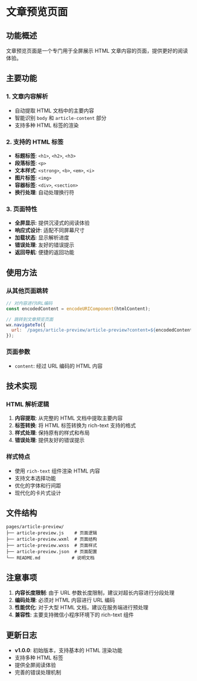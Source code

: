 # 文章预览页面

## 功能概述

文章预览页面是一个专门用于全屏展示 HTML 文章内容的页面，提供更好的阅读体验。

## 主要功能

### 1. 文章内容解析

- 自动提取 HTML 文档中的主要内容
- 智能识别 `body` 和 `article-content` 部分
- 支持多种 HTML 标签的渲染

### 2. 支持的 HTML 标签

- **标题标签**: `<h1>`, `<h2>`, `<h3>`
- **段落标签**: `<p>`
- **文本样式**: `<strong>`, `<b>`, `<em>`, `<i>`
- **图片标签**: `<img>`
- **容器标签**: `<div>`, `<section>`
- **换行处理**: 自动处理换行符

### 3. 页面特性

- **全屏显示**: 提供沉浸式的阅读体验
- **响应式设计**: 适配不同屏幕尺寸
- **加载状态**: 显示解析进度
- **错误处理**: 友好的错误提示
- **返回导航**: 便捷的返回功能

## 使用方法

### 从其他页面跳转

```javascript
// 对内容进行URL编码
const encodedContent = encodeURIComponent(htmlContent);

// 跳转到文章预览页面
wx.navigateTo({
  url: `/pages/article-preview/article-preview?content=${encodedContent}`,
});
```

### 页面参数

- `content`: 经过 URL 编码的 HTML 内容

## 技术实现

### HTML 解析逻辑

1. **内容提取**: 从完整的 HTML 文档中提取主要内容
2. **标签转换**: 将 HTML 标签转换为 rich-text 支持的格式
3. **样式处理**: 保持原有的样式和布局
4. **错误处理**: 提供友好的错误提示

### 样式特点

- 使用 `rich-text` 组件渲染 HTML 内容
- 支持文本选择功能
- 优化的字体和行间距
- 现代化的卡片式设计

## 文件结构

```
pages/article-preview/
├── article-preview.js    # 页面逻辑
├── article-preview.wxml  # 页面结构
├── article-preview.wxss  # 页面样式
├── article-preview.json  # 页面配置
└── README.md            # 说明文档
```

## 注意事项

1. **内容长度限制**: 由于 URL 参数长度限制，建议对超长内容进行分段处理
2. **编码处理**: 必须对 HTML 内容进行 URL 编码
3. **性能优化**: 对于大型 HTML 文档，建议在服务端进行预处理
4. **兼容性**: 主要支持微信小程序环境下的 rich-text 组件

## 更新日志

- **v1.0.0**: 初始版本，支持基本的 HTML 渲染功能
- 支持多种 HTML 标签
- 提供全屏阅读体验
- 完善的错误处理机制
